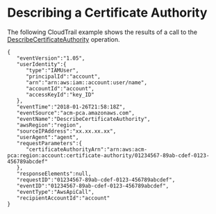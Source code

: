 # Describing a Certificate Authority<a name="CT-DescribeCA"></a>

The following CloudTrail example shows the results of a call to the [DescribeCertificateAuthority](https://docs.aws.amazon.com/acm-pca/latest/APIReference/API_DescribeCertificateAuthority.html) operation\.

```
{
   "eventVersion":"1.05",
   "userIdentity":{
      "type":"IAMUser",
      "principalId":"account",
      "arn":"arn:aws:iam::account:user/name",
      "accountId":"account",
      "accessKeyId":"key_ID"
   },
   "eventTime":"2018-01-26T21:58:18Z",
   "eventSource":"acm-pca.amazonaws.com",
   "eventName":"DescribeCertificateAuthority",
   "awsRegion":"region",
   "sourceIPAddress":"xx.xx.xx.xx",
   "userAgent":"agent",
   "requestParameters":{
      "certificateAuthorityArn":"arn:aws:acm-pca:region:account:certificate-authority/01234567-89ab-cdef-0123-456789abcdef"
   },
   "responseElements":null,
   "requestID":"01234567-89ab-cdef-0123-456789abcdef",
   "eventID":"01234567-89ab-cdef-0123-456789abcdef",
   "eventType":"AwsApiCall",
   "recipientAccountId":"account"
}
```
